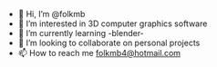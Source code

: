 - 👋 Hi, I’m @folkmb
- 👀 I’m interested in 3D computer graphics software 
- 🌱 I’m currently learning -blender-
- 💞️ I’m looking to collaborate on personal projects
- 📫 How to reach me folkmb4@hotmail.com

<!---
folkmb/folkmb is a ✨ special ✨ repository because its `README.md` (this file) appears on your GitHub profile.
You can click the Preview link to take a look at your changes.
--->
